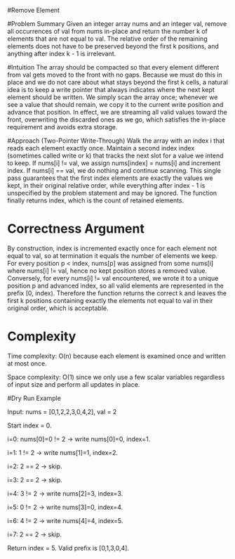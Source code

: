 #Remove Element

#Problem Summary
Given an integer array nums and an integer val, remove all occurrences of val from nums in-place and return the number k of elements that are not equal to val. The relative order of the remaining elements does not have to be preserved beyond the first k positions, and anything after index k - 1 is irrelevant.

#Intuition
The array should be compacted so that every element different from val gets moved to the front with no gaps. Because we must do this in place and we do not care about what stays beyond the first k cells, a natural idea is to keep a write pointer that always indicates where the next kept element should be written. We simply scan the array once; whenever we see a value that should remain, we copy it to the current write position and advance that position. In effect, we are streaming all valid values toward the front, overwriting the discarded ones as we go, which satisfies the in-place requirement and avoids extra storage.

#Approach (Two-Pointer Write-Through)
Walk the array with an index i that reads each element exactly once. Maintain a second index index (sometimes called write or k) that tracks the next slot for a value we intend to keep. If nums[i] != val, we assign nums[index] = nums[i] and increment index. If nums[i] == val, we do nothing and continue scanning. This single pass guarantees that the first index elements are exactly the values we kept, in their original relative order, while everything after index - 1 is unspecified by the problem statement and may be ignored. The function finally returns index, which is the count of retained elements.

# Correctness Argument
By construction, index is incremented exactly once for each element not equal to val, so at termination it equals the number of elements we keep. For every position p < index, nums[p] was assigned from some nums[i] where nums[i] != val, hence no kept position stores a removed value. Conversely, for every nums[i] != val encountered, we wrote it to a unique position p and advanced index, so all valid elements are represented in the prefix [0, index). Therefore the function returns the correct k and leaves the first k positions containing exactly the elements not equal to val in their original order, which is acceptable.

# Complexity
Time complexity: O(n) because each element is examined once and written at most once.

Space complexity: O(1) since we only use a few scalar variables regardless of input size and perform all updates in place.



#Dry Run Example

Input: nums = [0,1,2,2,3,0,4,2], val = 2

Start index = 0.

i=0: nums[0]=0 != 2 → write nums[0]=0, index=1.

i=1: 1 != 2 → write nums[1]=1, index=2.

i=2: 2 == 2 → skip.

i=3: 2 == 2 → skip.

i=4: 3 != 2 → write nums[2]=3, index=3.

i=5: 0 != 2 → write nums[3]=0, index=4.

i=6: 4 != 2 → write nums[4]=4, index=5.

i=7: 2 == 2 → skip.

Return index = 5. Valid prefix is [0,1,3,0,4].
